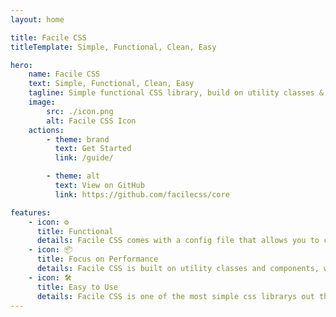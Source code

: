 ```yaml
---
layout: home

title: Facile CSS
titleTemplate: Simple, Functional, Clean, Easy

hero:
    name: Facile CSS
    text: Simple, Functional, Clean, Easy
    tagline: Simple functional CSS library, build on utility classes & components.
    image:
        src: ./icon.png
        alt: Facile CSS Icon
    actions:
        - theme: brand
          text: Get Started
          link: /guide/

        - theme: alt
          text: View on GitHub
          link: https://github.com/facilecss/core

features:
    - icon: ⚙️
      title: Functional
      details: Facile CSS comes with a config file that allows you to customize the classes or colors, etc.
    - icon: 📦
      title: Focus on Performance
      details: Facile CSS is built on utility classes and components, which means it is optimized for performance.
    - icon: 🛠️
      title: Easy to Use
      details: Facile CSS is one of the most simple css librarys out there. The word facile is French and means "simple, easy" on english.
---
```


<style>

.name [data-v-736f3fbd] {
            background-image: linear-gradient(500deg, #ea4442, #eee);
            color: black;
            -webkit-text-fill-color: transparent;
            -webkit-background-clip: text;
            -webkit-box-decoration-break: clone;

}

img {
     
     filter: drop-shadow(0 20px 60px #ea4442);
     color: black;
}

</style>
